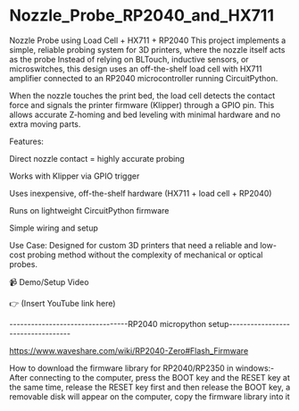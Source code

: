 # Nozzle_Probe_RP2040_and_HX711
Nozzle Probe using Load Cell + HX711 + RP2040 This project implements a simple, reliable probing system for 3D printers, where the nozzle itself acts as the probe
Instead of relying on BLTouch, inductive sensors, or microswitches, this design uses an off-the-shelf load cell with HX711 amplifier connected to an RP2040 microcontroller running CircuitPython.

When the nozzle touches the print bed, the load cell detects the contact force and signals the printer firmware (Klipper) through a GPIO pin. This allows accurate Z-homing and bed leveling with minimal hardware and no extra moving parts.

Features:

Direct nozzle contact = highly accurate probing

Works with Klipper via GPIO trigger

Uses inexpensive, off-the-shelf hardware (HX711 + load cell + RP2040)

Runs on lightweight CircuitPython firmware

Simple wiring and setup

Use Case:
Designed for custom 3D printers that need a reliable and low-cost probing method without the complexity of mechanical or optical probes.

📹 Demo/Setup Video

👉 (Insert YouTube link here)

---------------------------------RP2040 micropython setup----------------------------------

https://www.waveshare.com/wiki/RP2040-Zero#Flash_Firmware

How to download the firmware library for RP2040/RP2350 in windows:- 
After connecting to the computer, press the BOOT key and the RESET key at the same time, release the RESET key first and then release the BOOT key, a removable disk will appear on the computer, copy the firmware library into it 
